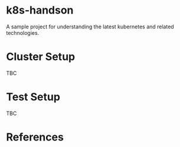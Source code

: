 # k8s-handson

A sample project for understanding the latest kubernetes and related technologies.

# Cluster Setup
TBC

# Test Setup
TBC

# References


